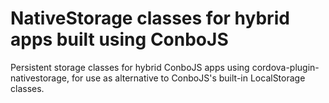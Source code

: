 # NativeStorage classes for hybrid apps built using ConboJS

Persistent storage classes for hybrid ConboJS apps using cordova-plugin-nativestorage,
for use as alternative to ConboJS's built-in LocalStorage classes.

